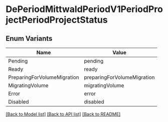 # DePeriodMittwaldPeriodV1PeriodProjectPeriodProjectStatus

## Enum Variants

| Name | Value |
|---- | -----|
| Pending | pending |
| Ready | ready |
| PreparingForVolumeMigration | preparingForVolumeMigration |
| MigratingVolume | migratingVolume |
| Error | error |
| Disabled | disabled |


[[Back to Model list]](../README.md#documentation-for-models) [[Back to API list]](../README.md#documentation-for-api-endpoints) [[Back to README]](../README.md)


